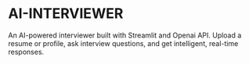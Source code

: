 # AI-INTERVIEWER
An AI-powered interviewer built with Streamlit and Openai API. Upload a resume or profile, ask interview questions, and get intelligent, real-time responses.
